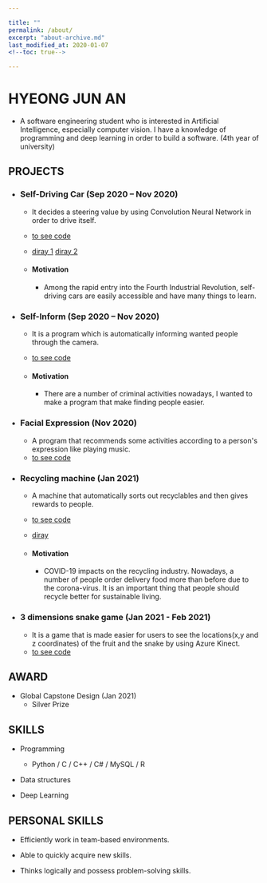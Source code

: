 ```yaml
---

title: ""
permalink: /about/
excerpt: "about-archive.md"
last_modified_at: 2020-01-07
<!--toc: true-->

---
```


# HYEONG JUN AN 

- A software engineering student who is interested in Artificial Intelligence, especially computer vision. I have a knowledge of programming and deep learning in order to build a software. (4th year of university) <br>

## PROJECTS

+ ### Self-Driving Car (Sep 2020 – Nov 2020)
    - It decides a steering value by using Convolution Neural Network in order to drive itself.
    - [to see code](https://github.com/sammiee5311/raspberry_pi/tree/master/self_driving_car)
    - [diray 1](https://sammiee5311.github.io/raspi/Raspi-Self-Driving/) [diray 2](https://sammiee5311.github.io/raspi/raspi-Self-Driving(2)/)
    
    - #### Motivation
        - Among the rapid entry into the Fourth Industrial Revolution, self-driving cars are easily accessible and have many things to learn. <br>

+ ### Self-Inform (Sep 2020 – Nov 2020)
    - It is a program which is automatically informing wanted people through the camera.
    - [to see code](https://github.com/sammiee5311/self_inform)
    
    - #### Motivation 
        - There are a number of criminal activities nowadays, I wanted to make a program that make finding people easier. <br>

+ ### Facial Expression (Nov 2020)
    - A program that recommends some activities according to a person's expression like playing music.
    - [to see code](https://github.com/sammiee5311/facial_expression)

+ ### Recycling machine (Jan 2021)
    - A machine that automatically sorts out recyclables and then gives rewards to people.
    - [to see code](https://github.com/sammiee5311/capstone_design)
    - [diray](https://sammiee5311.github.io/capston/Global-Capstone-Design/)
    
    - #### Motivation
        - COVID-19 impacts on the recycling industry. Nowadays, a number of people order delivery food more than before due to the corona-virus. It is an important thing that people should recycle better for sustainable living.

+ ### 3 dimensions snake game (Jan 2021 - Feb 2021)
    - It is a game that is made easier for users to see the locations(x,y and z coordinates) of the fruit and the snake by using Azure Kinect.
    - [to see code](https://github.com/sammiee5311/3_dimensions_snake_game)

## AWARD

+ Global Capstone Design (Jan 2021)
    - Silver Prize


## SKILLS

- Programming
    -  Python / C / C++ / C# / MySQL / R

- Data structures

- Deep Learning


## PERSONAL SKILLS

- Efficiently work in team-based environments.

- Able to quickly acquire new skills.

- Thinks logically and possess problem-solving skills.



